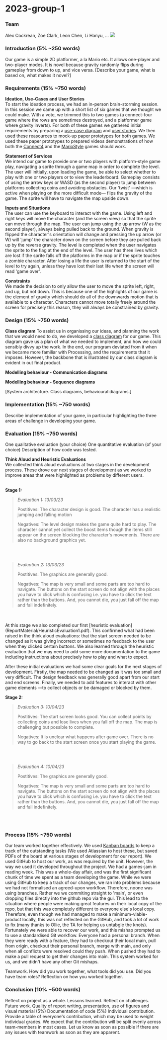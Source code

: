 # 2023-group-1
### Team
Alex Cockrean, Zoe Clark,  Leon Chen, Li Hanyu, ...
<img src='/images/Group-1.png'/>

### Introduction (5% ~250 words)
Our game is a simple 2D platformer, a la Mario etc.  It allows one-player and two-player modes.  It is novel because gravity randomly flips during gameplay from down to up, and vice versa.
[Describe your game, what is based on, what makes it novel?]

### Requirements (15% ~750 words)

**Ideation, Use-Cases and User Stories**  
To start the ideation process, we had an in-person brain-storming session.  In this session we came up with a short list of six games that we thought we could make.  With a vote, we trimmed this to two games (a connect-four game where the rows are sometimes destroyed, and a platformer game where gravity inverts).  For both of these games we gathered initial requirements by preparing a [use-case diagram](ReportMaterial/Our_game_use_case_diagram.pdf) and [user stories](ReportMaterial/UserStories.pdf).  We then used these reasources to mock-up paper prototypes for both games.  We used these paper prototypes to prepared videos demonstrations of how both the [Connect4](https://youtu.be/wAT3H2MjvIE) and the [MarioStyle](https://youtu.be/0fppWHDHL3Y) games should work.

**Statement of Services**  
We intend our game to provide one or two players with platform-style game play, navigating a sprite through a game map in order to complete the level. The user will initially, upon loading the game, be able to select whether to play with one or two players or to view the leaderboard. Gameplay consists of using the arrow keys or WASD (as the second player) to jump between platforms collecting coins and avoiding obstacles. Our 'twist' —which is active when playing on the more difficult mode— flips the gravity of the game. The sprite will have to navigate the map upside down.

**Inputs and Situations**    
The user can use the keyboard to interact with the game. Using left and right keys will move the character (and the screen view) so that the sprite can move through the map. The user can jump using the up arrow (W as the second player), always being pulled back to the ground. When gravity is flipped the character's orientation will change and pressing the up arrow (or W) will 'jump' the character down on the screen before they are pulled back up by the reverse gravity. The level is completed when the user navigates the sprite to the flag at the end of the level. The user has three lives which are lost if the sprite falls off the platforms in the map or if the sprite touches a zombie character. After losing a life the user is returned to the start of the level to try again, unless they have lost their last life when the screen will read 'game over'.

**Constraints**  
We made the decision to only allow the user to move the sprite left, right, and up, but not down. This is because one of the highlights of our game is the element of gravity which should do all of the downwards motion that is available to a character. Characters cannot move totally freely around the screen for precisely this reason, they will always be constrained by gravity. 



### Design (15% ~750 words)

**Class diagram**
To assist us in organissing our ideas, and planning the work that we would need to do, we developed a [class diagram](ReportMaterial/classDiagram) for our game.  This diagram gave us a plan of what we needed to implement, and how we could sensibly divvy up the work.  In the end, our program deviated from it when we became more familiar with Processing, and the requirements that it imposes.  However, the backbone that is illustrated by our class diagram is evident in out final product.

**Modelling behaviour - Communication diagrams**

**Modelling behaviour - Sequence diagrams**


[System architecture. Class diagrams, behavioural diagrams.]

### Implementation (15% ~750 words)
Describe implementation of your game, in particular highlighting the three areas of challenge in developing your game.

### Evaluation (15% ~750 words)
One qualitative evaluation (your choice)
One quantitative evaluation (of your choice)
Description of how code was tested.


**Think Aloud and Heuristic Evaluations**  
We collected think aloud evaluations at two stages in the development process. These drove our next stages of development as we worked to improve areas that were highlighted as problems by different users.
<br>
<br>

**Stage 1:**

>*Evaluation 1: 13/03/23*
>
>Postitives:
> The character design is good. The character has a realistic jumping and falling motion 
> 
> Negatives:
> The level design makes the game quite hard to play. The character cannot yet collect the boost items though the items still appear on the screen blocking the character's movements. There are also no background graphics yet. 
<br>

<br> 
 
>*Evaluation 2: 13/03/23*
>   
>Postitives:
> The graphics are generally good. 
> 
> Negatives:
> The map is very small and some parts are too hard to navigate. The buttons on the start screen do not align with the places you have to click which is confusing i.e. you have to click the text rather than the buttons. And, you cannot die, you just fall off the map and fall indefinitely.
<br>

<br>
At this stage we also completed our first [heuristic evaluation](ReportMaterial/HeuristicEvaluation1.pdf). This confirmed what had been raised in the think aloud evaluations: that the start screen needed to be changed as it was giving incorrect or sometimes no feedback to the user when they clicked certain buttons. We also learned through the heuristic evaluation that we may need to add some more documentation to the game including instructions about precisely how to play and what to expect.

After these initial evaluations we had some clear goals for the next stages of development. Firstly, the map needed to be changed as it was too small and very difficult. The design feedback was generally good apart from our start and end screens. Finally, we needed to add features to interact with other game elements —to collect objects or be damaged or blocked by them. 

**Stage 2:**

>*Evaluation 3: 10/04/23*
>
>Postitives:
> The start screen looks good. You can collect points by collecting coins and lose lives when you fall off the map. The map is challenging but possible to complete.
> 
> Negatives:
> It is unclear what happens after game over. There is no way to go back to the start screen once you start playing the game.
<br>

<br> 
 
>*Evaluation 4: 10/04/23*
>   
>Postitives:
> The graphics are generally good. 
> 
> Negatives:
> The map is very small and some parts are too hard to navigate. The buttons on the start screen do not align with the places you have to click which is confusing i.e. you have to click the text rather than the buttons. And, you cannot die, you just fall off the map and fall indefinitely.
<br>

<br>



### Process (15% ~750 words)
Our team worked together effectively.  We used [Kanban boards](ReportMaterial/KanbanBoards) to keep a track of the outstanding tasks (We used Atlassian to host these, but saved PDFs of the board at various stages of development for our report). We used GitHub to host our work, as was required by the unit.  However, the way we used it developed throughout the project.  We had a games-jam in reading week.  This was a whole-day affair, and was the first significant chunk of time we spent as a team developing the game.  While we were using GitHub to keep a track of our changes, we ran into problems because we had not formalised an agreed-upon workflow.  Therefore, noone was using branches.  Rather we we commiting straight to 'main', or even dropping files directly into the github repo via the gui.  This lead to the situation where people were making great features on their local copy of the repo, but that this was completely different to everyone else's local copy.  Therefore, even though we had managed to make a minimum-viable-product locally, this was not reflected on the GitHub, and took a lot of work to fix (many thanks to Ollie, the TA for helping us untabgle the knots).  Fortunately we were able to recover our work, and this mishap prompted us to  use a standardised Git workflow.  Everyone had a personal branch.  When they were ready with a feature, they had to checkout their local main, pull from origin, checkout their personal branch, merge with main, and only when all conflicts were resolved could they push.  When pushed they had to make a pull request to get their changes into main.  This system worked for us, and we didn't have any other Git mishaps.

Teamwork. How did you work together, what tools did you use. Did you have team roles? Reflection on how you worked together.

### Conclusion (10% ~500 words)
Reflect on project as a whole. Lessons learned. Reflect on challenges. Future work.
Quality of report writing, presentation, use of figures and visual material (5%)
Documentation of code (5%)
Individual contribution. Provide a table of everyone's contribution, which may be used to weight individual grades. We expect that the contribution will be split evenly across team-members in most cases. Let us know as soon as possible if there are any issues with teamwork as soon as they are apparent.
